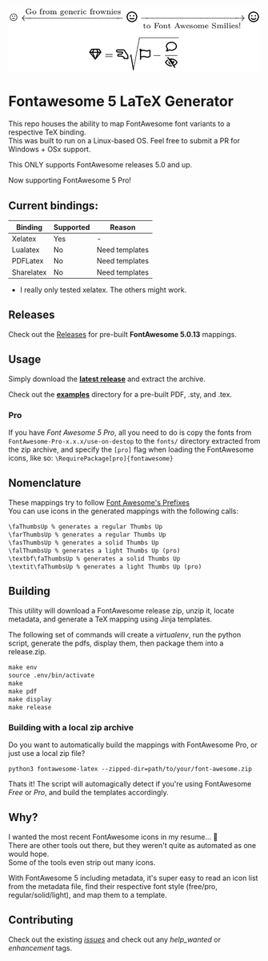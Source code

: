 <p align="center">
<img src="examples/example.png" />
</p>

# Fontawesome 5 LaTeX Generator

This repo houses the ability to map FontAwesome font variants to a respective TeX binding.  
This was built to run on a Linux-based OS. Feel free to submit a PR for Windows + OSx support.  

This ONLY supports FontAwesome releases 5.0 and up.

Now supporting FontAwesome 5 Pro!

## Current bindings:

Binding | Supported | Reason
--- | --- | ---
Xelatex | Yes | -
Lualatex | No | Need templates
PDFLatex | No | Need templates
Sharelatex | No | Need templates

* I really only tested xelatex. The others might work.

## Releases

Check out the [Releases](https://github.com/mynameiscosmo/fontawesome-latex/releases) for pre-built **FontAwesome 5.0.13** mappings.

## Usage

Simply download the [**latest release**](https://github.com/mynameiscosmo/fontawesome-latex/releases/latest) and extract the archive.

Check out the [**examples**](examples) directory for a pre-built PDF, .sty, and .tex.

### Pro

If you have *Font Awesome 5 Pro*, all you need to do is copy the fonts from `FontAwesome-Pro-x.x.x/use-on-destop` to the `fonts/` directory
extracted from the zip archive, and specify the `[pro]` flag when loading the FontAwesome icons, like so: `\RequirePackage[pro]{fontawesome}`

## Nomenclature

These mappings try to follow [Font Awesome's Prefixes](https://fontawesome.com/how-to-use/upgrading-from-4#icon-name-changes)  
You can use icons in the generated mappings with the following calls:
```
\faThumbsUp % generates a regular Thumbs Up
\farThumbsUp % generates a regular Thumbs Up
\fasThumbsUp % generates a solid Thumbs Up
\falThumbsUp % generates a light Thumbs Up (pro)
\textbf\faThumbsUp % generates a solid Thumbs Up
\textit\faThumbsUp % generates a light Thumbs Up (pro)
```


## Building

This utility will download a FontAwesome release zip, unzip it, locate metadata, and generate a TeX mapping using Jinja templates.

The following set of commands will create a *virtualenv*, run the python script, generate the pdfs, display them,
then package them into a release.zip.

```console
make env
source .env/bin/activate
make
make pdf
make display
make release
```

### Building with a local zip archive

Do you want to automatically build the mappings with FontAwesome Pro, or just use a local zip file?  

```console
python3 fontawesome-latex --zipped-dir=path/to/your/font-awesome.zip
```

Thats it! The script will automagically detect if you're using FontAwesome *Free* or *Pro*, and build the templates accordingly.

## Why?

I wanted the most recent FontAwesome icons in my resume... :robot:  
There are other tools out there, but they weren't quite as automated as one would hope.  
Some of the tools even strip out many icons.

With FontAwesome 5 including metadata, it's super easy to read an icon list from the metadata file,
find their respective font style (free/pro, regular/solid/light), and map them to a template.

## Contributing

Check out the existing [*issues*](https://github.com/mynameiscosmo/fontawesome-latex/issues) and check out any *help_wanted* or
*enhancement* tags.
